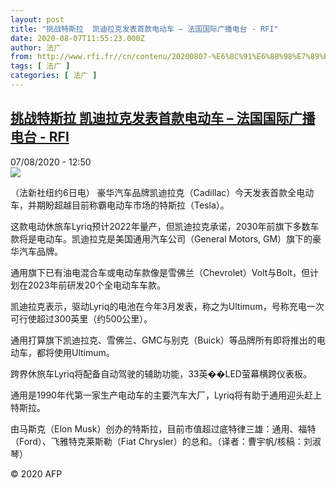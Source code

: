 ```yaml
---
layout: post
title: "挑战特斯拉  凯迪拉克发表首款电动车 – 法国国际广播电台 - RFI"
date: 2020-08-07T11:55:23.000Z
author: 法广
from: http://www.rfi.fr//cn/contenu/20200807-%E6%8C%91%E6%88%98%E7%89%B9%E6%96%AF%E6%8B%89-%E5%87%AF%E8%BF%AA%E6%8B%89%E5%85%8B%E5%8F%91%E8%A1%A8%E9%A6%96%E6%AC%BE%E7%94%B5%E5%8A%A8%E8%BD%A6
tags: [ 法广 ]
categories: [ 法广 ]
---
```

<!--1596801323000-->
[挑战特斯拉  凯迪拉克发表首款电动车 – 法国国际广播电台 - RFI](http://www.rfi.fr//cn/contenu/20200807-%E6%8C%91%E6%88%98%E7%89%B9%E6%96%AF%E6%8B%89-%E5%87%AF%E8%BF%AA%E6%8B%89%E5%85%8B%E5%8F%91%E8%A1%A8%E9%A6%96%E6%AC%BE%E7%94%B5%E5%8A%A8%E8%BD%A6)
------

<div>
<div>07/08/2020 - 12:50</div><img src="https://s.rfi.fr/media/display/6aa048fe-d89d-11ea-9ff3-005056bff430/w:310/p:16x9/int0014b.200807185002.jpg"><div class="t-content__body u-clearfix"><div class="m-interstitial"></div><p>（法新社纽约6日电）    豪华汽车品牌凯迪拉克（Cadillac）今天发表首款全电动车，并期盼超越目前称霸电动车市场的特斯拉（Tesla）。</p><p>    这款电动休旅车Lyriq预计2022年量产，但凯迪拉克承诺，2030年前旗下多数车款将是电动车。凯迪拉克是美国通用汽车公司（General Motors, GM）旗下的豪华汽车品牌。</p><p>    通用旗下已有油电混合车或电动车款像是雪佛兰（Chevrolet）Volt与Bolt，但计划在2023年前研发20个全电动车车款。</p><p>    凯迪拉克表示，驱动Lyriq的电池在今年3月发表，称之为Ultimum，号称充电一次可行使超过300英里（约500公里）。</p><p>    通用打算旗下凯迪拉克、雪佛兰、GMC与别克（Buick）等品牌所有即将推出的电动车，都将使用Ultimum。</p><p>    跨界休旅车Lyriq将配备自动驾驶的辅助功能，33英��LED萤幕横跨仪表板。</p><p>    通用是1990年代第一家生产电动车的主要汽车大厂，Lyriq将有助于通用迎头赶上特斯拉。</p><p>    由马斯克（Elon Musk）创办的特斯拉，目前市值超过底特律三雄：通用、福特（Ford）、飞雅特克莱斯勒（Fiat Chrysler）的总和。（译者：曹宇帆/核稿：刘淑琴）</p><p class="t-copyright">© 2020 AFP</p>        </div>
</div>

